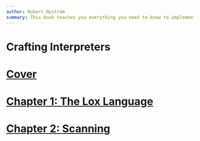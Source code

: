 ```yaml
---
author: Robert Nystrom
summary: This book teaches you everything you need to know to implement a full-featured, efficient scripting language. You'll learn both high-level concepts around parsing and semantics and gritty details like bytecode representation and garbage collection. Your brain will light up with new ideas, and your hands will get dirty and calloused.
---
```


# Crafting Interpreters

# [Cover](https://prodimage.images-bn.com/pimages/9780990582939_p0_v1_s600x595.jpg)

# [Chapter 1: The Lox Language ](https://craftinginterpreters.com/the-lox-language.html)

# [Chapter 2: Scanning](https://craftinginterpreters.com/scanning.html)
